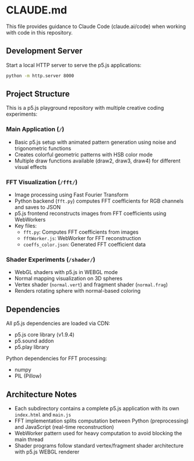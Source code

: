 # CLAUDE.md

This file provides guidance to Claude Code (claude.ai/code) when working with code in this repository.

## Development Server

Start a local HTTP server to serve the p5.js applications:
```bash
python -m http.server 8000
```

## Project Structure

This is a p5.js playground repository with multiple creative coding experiments:

### Main Application (`/`)
- Basic p5.js setup with animated pattern generation using noise and trigonometric functions
- Creates colorful geometric patterns with HSB color mode
- Multiple draw functions available (draw2, draw3, draw4) for different visual effects

### FFT Visualization (`/fft/`)
- Image processing using Fast Fourier Transform
- Python backend (`fft.py`) computes FFT coefficients for RGB channels and saves to JSON
- p5.js frontend reconstructs images from FFT coefficients using WebWorkers
- Key files:
  - `fft.py`: Computes FFT coefficients from images
  - `fftWorker.js`: WebWorker for FFT reconstruction
  - `coeffs_color.json`: Generated FFT coefficient data

### Shader Experiments (`/shader/`)
- WebGL shaders with p5.js in WEBGL mode
- Normal mapping visualization on 3D spheres
- Vertex shader (`normal.vert`) and fragment shader (`normal.frag`)
- Renders rotating sphere with normal-based coloring

## Dependencies

All p5.js dependencies are loaded via CDN:
- p5.js core library (v1.9.4)
- p5.sound addon
- p5.play library

Python dependencies for FFT processing:
- numpy
- PIL (Pillow)

## Architecture Notes

- Each subdirectory contains a complete p5.js application with its own `index.html` and `main.js`
- FFT implementation splits computation between Python (preprocessing) and JavaScript (real-time reconstruction)
- WebWorker pattern used for heavy computation to avoid blocking the main thread
- Shader programs follow standard vertex/fragment shader architecture with p5.js WEBGL renderer